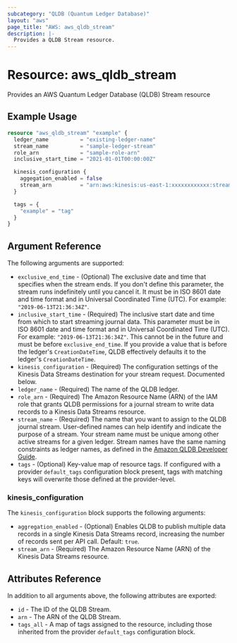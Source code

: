 ```yaml
---
subcategory: "QLDB (Quantum Ledger Database)"
layout: "aws"
page_title: "AWS: aws_qldb_stream"
description: |-
  Provides a QLDB Stream resource.
---
```


# Resource: aws_qldb_stream

Provides an AWS Quantum Ledger Database (QLDB) Stream resource

## Example Usage

```terraform
resource "aws_qldb_stream" "example" {
  ledger_name          = "existing-ledger-name"
  stream_name          = "sample-ledger-stream"
  role_arn             = "sample-role-arn"
  inclusive_start_time = "2021-01-01T00:00:00Z"

  kinesis_configuration {
    aggegation_enabled = false
    stream_arn         = "arn:aws:kinesis:us-east-1:xxxxxxxxxxxx:stream/example-kinesis-stream"
  }

  tags = {
    "example" = "tag"
  }
}
```

## Argument Reference

The following arguments are supported:

* `exclusive_end_time` - (Optional) The exclusive date and time that specifies when the stream ends. If you don't define this parameter, the stream runs indefinitely until you cancel it. It must be in ISO 8601 date and time format and in Universal Coordinated Time (UTC). For example: `"2019-06-13T21:36:34Z"`.
* `inclusive_start_time` - (Required) The inclusive start date and time from which to start streaming journal data. This parameter must be in ISO 8601 date and time format and in Universal Coordinated Time (UTC). For example: `"2019-06-13T21:36:34Z"`.  This cannot be in the future and must be before `exclusive_end_time`.  If you provide a value that is before the ledger's `CreationDateTime`, QLDB effectively defaults it to the ledger's `CreationDateTime`.
* `kinesis_configuration` - (Required) The configuration settings of the Kinesis Data Streams destination for your stream request. Documented below.
* `ledger_name` - (Required) The name of the QLDB ledger.
* `role_arn` - (Required) The Amazon Resource Name (ARN) of the IAM role that grants QLDB permissions for a journal stream to write data records to a Kinesis Data Streams resource.
* `stream_name` - (Required) The name that you want to assign to the QLDB journal stream. User-defined names can help identify and indicate the purpose of a stream.  Your stream name must be unique among other active streams for a given ledger. Stream names have the same naming constraints as ledger names, as defined in the [Amazon QLDB Developer Guide](https://docs.aws.amazon.com/qldb/latest/developerguide/limits.html#limits.naming).
* `tags` - (Optional) Key-value map of resource tags. If configured with a provider `default_tags` configuration block present, tags with matching keys will overwrite those defined at the provider-level.

### kinesis_configuration

The `kinesis_configuration` block supports the following arguments:

* `aggregation_enabled` - (Optional) Enables QLDB to publish multiple data records in a single Kinesis Data Streams record, increasing the number of records sent per API call. Default: `true`.
* `stream_arn` - (Required) The Amazon Resource Name (ARN) of the Kinesis Data Streams resource.

## Attributes Reference

In addition to all arguments above, the following attributes are exported:

* `id` - The ID of the QLDB Stream.
* `arn` - The ARN of the QLDB Stream.
* `tags_all` - A map of tags assigned to the resource, including those inherited from the provider `default_tags` configuration block.
